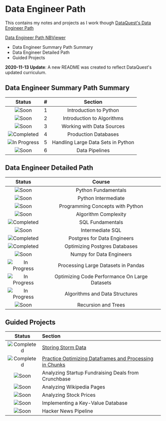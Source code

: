 # Data Engineer Path

This contains my notes and projects as I work though [DataQuest's Data Engineer Path](https://www.dataquest.io/path/data-engineer)

[Data Engineer Path NBViewer](http://nbviewer.jupyter.org/github/johannesgiorgis/dataquest/tree/master/data_engineer_path/)

- Data Engineer Summary Path Summary
- Data Engineer Detailed Path
- Guided Projects

**2020-11-13 Update**: A new README was created to reflect DataQuest's updated curriculum.

## Data Engineer Summary Path Summary

|           Status            |   #   |              Section               |
| :-------------------------: | :---: | :--------------------------------: |
|        ![Soon][Soon]        |   1   |       Introduction to Python       |
|        ![Soon][Soon]        |   2   |     Introduction to Algorithms     |
|        ![Soon][Soon]        |   3   |     Working with Data Sources      |
|   ![Completed][Completed]   |   4   |        Production Databases        |
| ![In Progress][In Progress] |   5   | Handling Large Data Sets in Python |
|        ![Soon][Soon]        |   6   |           Data Pipelines           |

## Data Engineer Detailed Path

|           Status            |                    Course                     |
| :-------------------------: | :-------------------------------------------: |
|        ![Soon][Soon]        |              Python Fundamentals              |
|        ![Soon][Soon]        |              Python Intermediate              |
|        ![Soon][Soon]        |       Programming Concepts with Python        |
|        ![Soon][Soon]        |             Algorithm Complexity              |
|   ![Completed][Completed]   |               SQL Fundamentals                |
|        ![Soon][Soon]        |               Intermediate SQL                |
|   ![Completed][Completed]   |          Postgres for Data Engineers          |
|   ![Completed][Completed]   |         Optimizing Postgres Databases         |
|        ![Soon][Soon]        |           Numpy for Data Engineers            |
| ![In Progress][In Progress] |      Processing Large Datasets in Pandas      |
| ![In Progress][In Progress] | Optimizing Code Performance On Large Datasets |
| ![In Progress][In Progress] |        Algorithms and Data Structures         |
|        ![Soon][Soon]        |              Recursion and Trees              |

## Guided Projects

|         Status          | Section                                                   |
| :---------------------: | :-------------------------------------------------------- |
| ![Completed][Completed] | [Storing Storm Data]                                      |
| ![Completed][Completed] | [Practice Optimizing Dataframes and Processing in Chunks] |
|      ![Soon][Soon]      | Analyzing Startup Fundraising Deals from Crunchbase       |
|      ![Soon][Soon]      | Analyzing Wikipedia Pages                                 |
|      ![Soon][Soon]      | Analyzing Stock Prices                                    |
|      ![Soon][Soon]      | Implementing a Key-Value Database                         |
|      ![Soon][Soon]      | Hacker News Pipeline                                      |

[//]: # (Reference links to Guided Projects)

[Storing Storm Data]: projects/project01_storing_storm_data/project01_storing_storm_data.ipynb
[Practice Optimizing Dataframes and Processing in Chunks]: projects/project02_practice_optimizing_dataframes_and_processing_in_chunks/project02_practice_optimizing_dataframes_and_processing_in_chunks.ipynb

[//]: # (Status images)

[done]: https://user-images.githubusercontent.com/29199184/32275438-8385f5c0-bf0b-11e7-9406-42265f71e2bd.png "Done"
[Completed]: https://user-images.githubusercontent.com/29199184/32275438-8385f5c0-bf0b-11e7-9406-42265f71e2bd.png "Completed"
[In Progress]: https://user-images.githubusercontent.com/29199184/34462881-7305ddac-ee4d-11e7-9b57-589424820da4.png "In Progress"
[Soon]: https://user-images.githubusercontent.com/29199184/34462916-d5c37bd4-ee4d-11e7-9f4a-d57f2243281b.png "Soon"
